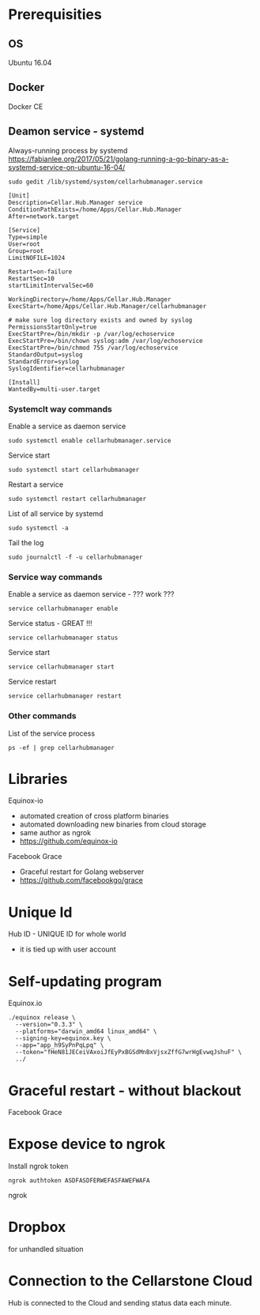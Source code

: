 
# Prerequisities

## OS

Ubuntu 16.04

## Docker

Docker CE

## Deamon service - systemd

Always-running process by systemd
https://fabianlee.org/2017/05/21/golang-running-a-go-binary-as-a-systemd-service-on-ubuntu-16-04/

`sudo gedit /lib/systemd/system/cellarhubmanager.service`

```Shell
[Unit]
Description=Cellar.Hub.Manager service
ConditionPathExists=/home/Apps/Cellar.Hub.Manager
After=network.target

[Service]
Type=simple
User=root
Group=root
LimitNOFILE=1024

Restart=on-failure
RestartSec=10
startLimitIntervalSec=60

WorkingDirectory=/home/Apps/Cellar.Hub.Manager
ExecStart=/home/Apps/Cellar.Hub.Manager/cellarhubmanager

# make sure log directory exists and owned by syslog
PermissionsStartOnly=true
ExecStartPre=/bin/mkdir -p /var/log/echoservice
ExecStartPre=/bin/chown syslog:adm /var/log/echoservice
ExecStartPre=/bin/chmod 755 /var/log/echoservice
StandardOutput=syslog
StandardError=syslog
SyslogIdentifier=cellarhubmanager

[Install]
WantedBy=multi-user.target
```

### Systemclt way commands

Enable a service as daemon service

```Shell
sudo systemctl enable cellarhubmanager.service
```

Service start

```Shell
sudo systemctl start cellarhubmanager
```



Restart a service

```Shell
sudo systemctl restart cellarhubmanager
```


List of all service by systemd

```Shell
sudo systemctl -a
```



Tail the log

```Shell
sudo journalctl -f -u cellarhubmanager
```



### Service way commands


Enable a service as daemon service - ??? work ???

```Shell
service cellarhubmanager enable   
```

Service status - GREAT !!!

```Shell
service cellarhubmanager status
```

Service start

```Shell
service cellarhubmanager start
```

Service restart

```Shell
service cellarhubmanager restart
```


### Other commands

List of the service process

```Shell
ps -ef | grep cellarhubmanager
```


# Libraries

Equinox-io
 - automated creation of cross platform binaries
 - automated downloading new binaries from cloud storage
 - same author as ngrok
 - https://github.com/equinox-io

Facebook Grace
 - Graceful restart for Golang webserver
 - https://github.com/facebookgo/grace



# Unique Id

Hub ID - UNIQUE ID for whole world
 - it is tied up with user account


# Self-updating program

Equinox.io 

```Shell
./equinox release \
  --version="0.3.3" \
  --platforms="darwin_amd64 linux_amd64" \
  --signing-key=equinox.key \
  --app="app_h9SyPnPqLpq" \
  --token="fHeN81JECeiVAxoiJfEyPxBGSdMnBxVjsxZffG7wrHgEvwqJshuF" \
  ../
```

# Graceful restart - without blackout

Facebook Grace


# Expose device to ngrok

Install ngrok token

`ngrok authtoken ASDFASDFERWEFASFAWEFWAFA`

ngrok 


# Dropbox 

for unhandled situation



# Connection to the Cellarstone Cloud

Hub is connected to the Cloud and sending status data each minute.

